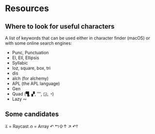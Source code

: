 # Resources

## Where to look for useful characters

A list of keywords that can be used either in character finder (macOS) or with some online search engines:

- Punc, Punctuation
- El, Ell, Ellipsis
- Syllabic
- loz, square, box, tri
- dis
- alch (for alchemy)
- APL (the APL language)
- Gen
- Quad (▜, ▞, ⁗, ◲, ◔)
- Lazy ∾

## Some candidates


⏄ = Raycast
𐑼 = Array
↶ ↰⇧↑
↗
↶⤒

